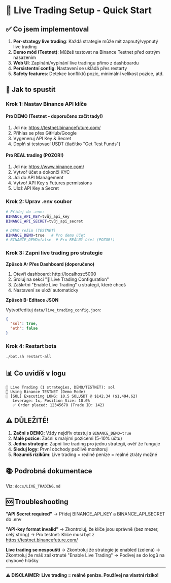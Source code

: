# 🔴 Live Trading Setup - Quick Start

## ✅ Co jsem implementoval

1. **Per-strategy live trading**: Každá strategie může mít zapnutý/vypnutý live trading
2. **Demo mód (Testnet)**: Můžeš testovat na Binance Testnet před ostrým nasazením
3. **Web UI**: Zapínání/vypínání live tradingu přímo z dashboardu
4. **Persistentní config**: Nastavení se ukládá přes restarty
5. **Safety features**: Detekce konfliktů pozic, minimální velikost pozice, atd.

## 🚀 Jak to spustit

### Krok 1: Nastav Binance API klíče

#### Pro DEMO (Testnet - doporučeno začít tady!)

1. Jdi na: https://testnet.binancefuture.com/
2. Přihlas se přes GitHub/Google
3. Vygeneruj API Key & Secret
4. Doplň si testovací USDT (tlačítko "Get Test Funds")

#### Pro REAL trading (POZOR!)

1. Jdi na: https://www.binance.com/
2. Vytvoř účet a dokonči KYC
3. Jdi do API Management
4. Vytvoř API Key s Futures permissions
5. Ulož API Key a Secret

### Krok 2: Uprav .env soubor

```bash
# Přidej do .env:
BINANCE_API_KEY=tvůj_api_key
BINANCE_API_SECRET=tvůj_api_secret

# DEMO režim (TESTNET)
BINANCE_DEMO=true   # Pro demo účet
# BINANCE_DEMO=false  # Pro REÁLNÝ účet (POZOR!)
```

### Krok 3: Zapni live trading pro strategie

**Způsob A: Přes Dashboard (doporučeno)**

1. Otevři dashboard: http://localhost:5000
2. Sroluj na sekci "🔴 Live Trading Configuration"
3. Zaškrtni "Enable Live Trading" u strategií, které chceš
4. Nastavení se uloží automaticky

**Způsob B: Editace JSON**

Vytvoř/edituj `data/live_trading_config.json`:
```json
{
  "sol": true,
  "eth": false
}
```

### Krok 4: Restart bota

```bash
./bot.sh restart-all
```

## 📊 Co uvidíš v logu

```
🔴 Live Trading (1 strategies, DEMO/TESTNET): sol
🧪 Using Binance TESTNET (Demo Mode)
🚀 [SOL] Executing LONG: 10.5 SOLUSDT @ $142.34 ($1,494.62)
   Leverage: 1x, Position Size: 10.0%
   ✅ Order placed: 12345678 (Trade ID: 142)
```

## ⚠️ DŮLEŽITÉ!

1. **Začni s DEMO**: Vždy nejdřív otestuj s `BINANCE_DEMO=true`
2. **Malé pozice**: Začni s malými pozicemi (5-10% účtu)
3. **Jedna strategie**: Zapni live trading pro jednu strategii, ověř že funguje
4. **Sleduj logy**: První obchody pečlivě monitoruj
5. **Rozumíš rizikům**: Live trading = reálné peníze = reálné ztráty možné

## 📚 Podrobná dokumentace

Viz: `docs/LIVE_TRADING.md`

## 🆘 Troubleshooting

**"API Secret required"**
→ Přidej BINANCE_API_KEY a BINANCE_API_SECRET do .env

**"API-key format invalid"**
→ Zkontroluj, že klíče jsou správně (bez mezer, celý string)
→ Pro testnet: Klíče musí být z https://testnet.binancefuture.com/

**Live trading se nespouští**
→ Zkontroluj že strategie je enabled (zelená)
→ Zkontroluj že máš zaškrtnuté "Enable Live Trading"
→ Podívej se do logů na chybové hlášky

---

**⚠️ DISCLAIMER: Live trading = reálné peníze. Používej na vlastní riziko!**


